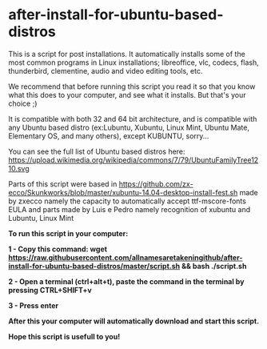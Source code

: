 # after-install-for-ubuntu-based-distros
This is a script for post installations. It automatically installs some of the most common programs in Linux installations; libreoffice, vlc, codecs, flash, thunderbird, clementine, audio and video editing tools, etc.

We recommend that before running this script you read it so that you know what this does to your computer, and see what it installs. But that's your choice ;)                                   

It is compatible with both 32 and 64 bit architecture, and is compatible with any Ubuntu based distro (ex:Lubuntu, Xubuntu, Linux Mint, Ubuntu Mate, Elementary OS, and many others), except KUBUNTU, sorry...

You can see the full list of Ubuntu based distros here: 
https://upload.wikimedia.org/wikipedia/commons/7/79/UbuntuFamilyTree1210.svg
 
Parts of this script were based in  https://github.com/zx-ecco/Skunkworks/blob/master/xubuntu-14.04-desktop-install-fest.sh
made by zxecco namely the capacity to automatically accept ttf-mscore-fonts EULA and parts made by Luis e Pedro namely recognition of xubuntu and Lubuntu, Linux Mint


<p><b/>To run this script in your computer:<b/><p/>

1 - Copy this command:
wget https://raw.githubusercontent.com/allnamesaretakeningithub/after-install-for-ubuntu-based-distros/master/script.sh && bash ./script.sh

2 - Open a terminal (ctrl+alt+t), paste the command in the terminal by pressing CTRL+SHIFT+v

3 - Press enter

After this your computer will automatically download and start this script.

Hope this script is usefull to you! 
